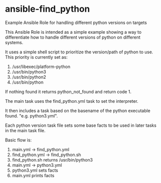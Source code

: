 # ansible-find_python
Example Ansible Role for handling different python versions on targets

This Ansible Role is intended as a simple example showing a way to
differentiate how to handle different versions of python on different 
systems.

It uses a simple shell script to prioritize the version/path of python 
to use.  This priority is currently set as:

1. /usr/libexec/platform-python
2. /usr/bin/python3
3. /usr/bin/python2
4. /usr/bin/python

If nothing found it returns python_not_found and return code 1.

The main task uses the find_python.yml task to set the interpreter.

It then includes a task based on the basename of the python
executable found.  "e.g. python3.yml".  

Each python version task file sets some base facts to be used 
in later tasks in the main task file.

Basic flow is:
1. main.yml -> find_python.yml
2. find_python.yml -> find_python.sh
3. find_python.sh returns /usr/bin/python3
4. main.yml -> python3.yml
5. python3.yml sets facts
6. main.yml prints facts
